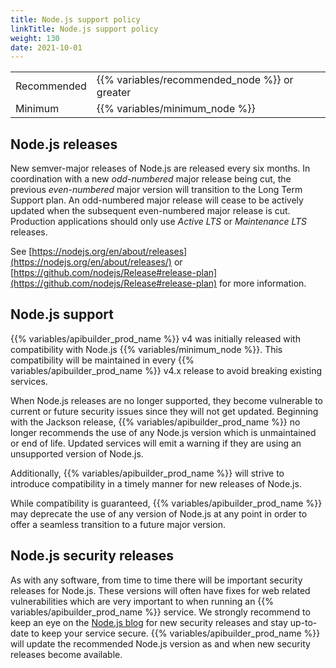 ```yaml
---
title: Node.js support policy
linkTitle: Node.js support policy
weight: 130
date: 2021-10-01
---
```


|     |     |
| --- | --- |
| Recommended | {{% variables/recommended_node %}} or greater |
| Minimum | {{% variables/minimum_node %}} |

## Node.js releases

New semver-major releases of Node.js are released every six months. In coordination with a new _odd-numbered_ major release being cut, the previous _even-numbered_ major version will transition to the Long Term Support plan. An odd-numbered major release will cease to be actively updated when the subsequent even-numbered major release is cut. Production applications should only use _Active LTS_ or _Maintenance LTS_ releases.

See [https://nodejs.org/en/about/releases](https://nodejs.org/en/about/releases/) or [https://github.com/nodejs/Release#release-plan](https://github.com/nodejs/Release#release-plan) for more information.

## Node.js support

{{% variables/apibuilder_prod_name %}} v4 was initially released with compatibility with Node.js {{% variables/minimum_node %}}. This compatibility will be maintained in every {{% variables/apibuilder_prod_name %}} v4.x release to avoid breaking existing services.

When Node.js releases are no longer supported, they become vulnerable to current or future security issues since they will not get updated. Beginning with the Jackson release, {{% variables/apibuilder_prod_name %}} no longer recommends the use of any Node.js version which is unmaintained or end of life. Updated services will emit a warning if they are using an unsupported version of Node.js.

Additionally, {{% variables/apibuilder_prod_name %}} will strive to introduce compatibility in a timely manner for new releases of Node.js.

While compatibility is guaranteed, {{% variables/apibuilder_prod_name %}} may deprecate the use of any version of Node.js at any point in order to offer a seamless transition to a future major version.

## Node.js security releases

As with any software, from time to time there will be important security releases for Node.js. These versions will often have fixes for web related vulnerabilities which are very important to when running an {{% variables/apibuilder_prod_name %}} service. We strongly recommend to keep an eye on the [Node.js blog](https://nodejs.org/en/blog/vulnerability/) for new security releases and stay up-to-date to keep your service secure. {{% variables/apibuilder_prod_name %}} will update the recommended Node.js version as and when new security releases become available.
